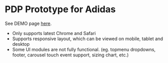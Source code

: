 # PDP Prototype for Adidas

See DEMO page [here](https://ryoi.github.io/prototype-adidas/).

- Only supports latest Chrome and Safari
- Supports responsive layout, which can be viewed on mobile, tablet and desktop
- Some UI modules are not fully functional. (eg. topmenu dropdowns, footer, carousel touch event support, sizing chart, etc.)

